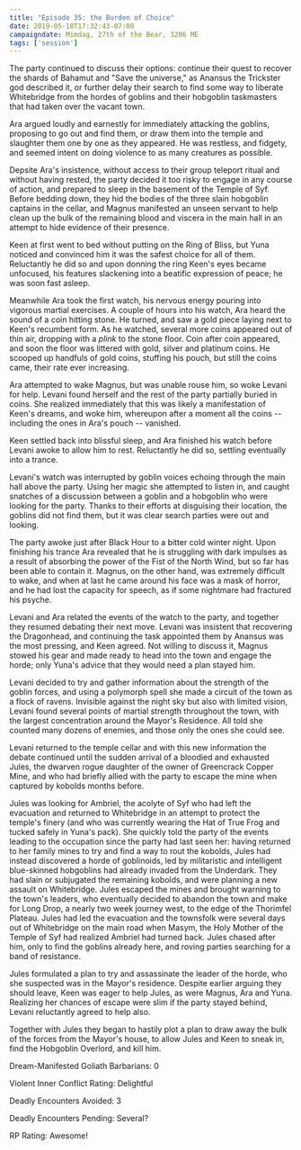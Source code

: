 ```yaml
---
title: "Episode 35: the Burden of Choice"
date: 2019-05-18T17:32:43-07:00
campaigndate: Mimdag, 27th of the Bear, 3206 ME
tags: ['session']
---
```


The party continued to discuss their options: continue their quest to recover the shards of Bahamut
and "Save the universe," as Anansus the Trickster god described it, or further delay their search to
find some way to liberate Whitebridge from the hordes of goblins and their hobgoblin taskmasters
that had taken over the vacant town.

Ara argued loudly and earnestly for immediately attacking the goblins, proposing to go out and find
them, or draw them into the temple and slaughter them one by one as they appeared. He was restless,
and fidgety, and seemed intent on doing violence to as many creatures as possible.

Depsite Ara's insistence, without access to their group teleport ritual and without having rested,
the party decided it too risky to engage in any course of action, and prepared to sleep in the
basement of the Temple of Syf. Before bedding down, they hid the bodies of the three slain hobgoblin
captains in the cellar, and Magnus manifested an unseen servant to help clean up the bulk of the
remaining blood and viscera in the main hall in an attempt to hide evidence of their presence.

Keen at first went to bed without putting on the Ring of Bliss, but Yuna noticed and convinced him
it was the safest choice for all of them. Reluctantly he did so and upon donning the ring Keen's
eyes became unfocused, his features slackening into a beatific expression of peace; he was soon fast
asleep.

Meanwhile Ara took the first watch, his nervous energy pouring into vigorous martial exercises. A
couple of hours into his watch, Ara heard the sound of a coin hitting stone. He turned, and saw a
gold piece laying next to Keen's recumbent form. As he watched, several more coins appeared out of
thin air, dropping with a *plink* to the stone floor. Coin after coin appeared, and soon the floor
was littered with gold, silver and platinum coins. He scooped up handfuls of gold coins, stuffing
his pouch, but still the coins came, their rate ever increasing.

Ara attempted to wake Magnus, but was unable rouse him, so woke Levani for help. Levani found
herself and the rest of the party partially buried in coins. She realized immediately that this was
likely a manifestation of Keen's dreams, and woke him, whereupon after a moment all the coins --
including the ones in Ara's pouch -- vanished.

Keen settled back into blissful sleep, and Ara finished his watch before Levani awoke to allow him
to rest. Reluctantly he did so, settling eventually into a trance.

Levani's watch was interrupted by goblin voices echoing through the main hall above the party. Using
her magic she attempted to listen in, and caught snatches of a discussion between a goblin and a
hobgoblin who were looking for the party. Thanks to their efforts at disguising their location, the
goblins did not find them, but it was clear search parties were out and looking.

The party awoke just after Black Hour to a bitter cold winter night. Upon finishing his trance Ara
revealed that he is struggling with dark impulses as a result of absorbing the power of the Fist of
the North Wind, but so far has been able to contain it. Magnus, on the other hand, was extremely
difficult to wake, and when at last he came around his face was a mask of horror, and he had lost
the capacity for speech, as if some nightmare had fractured his psyche.

Levani and Ara related the events of the watch to the party, and together they resumed debating 
their next move. Levani was insistent that recovering the Dragonhead, and continuing the task
appointed them by Anansus was the most pressing, and Keen agreed. Not willing to discuss it, Magnus
stowed his gear and made ready to head into the town and engage the horde; only Yuna's advice that
they would need a plan stayed him.

Levani decided to try and gather information about the strength of the goblin forces, and using a
polymorph spell she made a circuit of the town as a flock of ravens. Invisible against the night sky
but also with limited vision, Levani found several points of martial strength throughout the town,
with the largest concentration around the Mayor's Residence. All told she counted many dozens of
enemies, and those only the ones she could see.

Levani returned to the temple cellar and with this new information the debate continued until the
sudden arrival of a bloodied and exhausted Jules, the dwarven rogue daughter of the owner of
Greencrack Copper Mine, and who had briefly allied with the party to escape the mine when captured
by kobolds months before.

Jules was looking for Ambriel, the acolyte of Syf who had left the evacuation and returned to
Whitebridge in an attempt to protect the temple's finery (and who was currently wearing the Hat of
True Frog and tucked safely in Yuna's pack). She quickly told the party of the events leading to the
occupation since the party had last seen her: having returned to her family mines to try and find a
way to rout the kobolds, Jules had instead discovered a horde of goblinoids, led by militaristic and
intelligent blue-skinned hobgoblins had already invaded from the Underdark. They had slain or
subjugated the remaining kobolds, and were planning a new assault on Whitebridge. Jules escaped the
mines and brought warning to the town's leaders, who eventually decided to abandon the town and make
for Long Drop, a nearly two week journey west, to the edge of the Thorimfel Plateau. Jules had led
the evacuation and the townsfolk were several days out of Whitebridge on the main road when Masym,
the Holy Mother of the Temple of Syf had realized Ambriel had turned back. Jules chased after him,
only to find the goblins already here, and roving parties searching for a band of resistance.

Jules formulated a plan to try and assassinate the leader of the horde, who she suspected was in the 
Mayor's residence. Despite earlier arguing they should leave, Keen was eager to help Jules, as were
Magnus, Ara and Yuna. Realizing her chances of escape were slim if the party stayed behind, Levani
reluctantly agreed to help also.

Together with Jules they began to hastily plot a plan to draw away the bulk of the forces from the
Mayor's house, to allow Jules and Keen to sneak in, find the Hobgoblin Overlord, and kill him.

Dream-Manifested Goliath Barbarians: 0

Violent Inner Conflict Rating: Delightful

Deadly Encounters Avoided: 3

Deadly Encounters Pending: Several?

RP Rating: Awesome!

